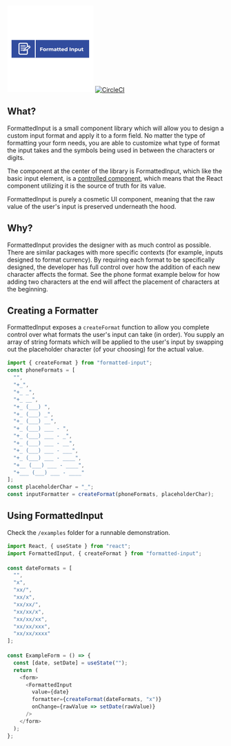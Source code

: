 ![header](/img/formatted-input-logo.png)
[![CircleCI](https://circleci.com/gh/CityBaseInc/formatted-input.svg?style=svg)](https://circleci.com/gh/CityBaseInc/formatted-input)

## What?

FormattedInput is a small component library which will allow you to design a custom input format and apply it to a form field. No matter the type of formatting your form needs, you are able to customize what type of format the input takes and the symbols being used in between the characters or digits.

The component at the center of the library is FormattedInput, which like the basic input element, is a [controlled component](https://reactjs.org/docs/forms.html#controlled-components), which means that the React component utilizing it is the source of truth for its value.

FormattedInput is purely a cosmetic UI component, meaning that the raw value of the user's input is preserved underneath the hood.

## Why?

FormattedInput provides the designer with as much control as possible. There are similar packages with more specific contexts (for example, inputs designed to format currency). By requiring each format to be specifically designed, the developer has full control over how the addition of each new character affects the format. See the phone format example below for how adding two characters at the end will affect the placement of characters at the beginning.

## Creating a Formatter

FormattedInput exposes a `createFormat` function to allow you complete control over what formats the user's input can take (in order). You supply an array of string formats which will be applied to the user's input by swapping out the placeholder character (of your choosing) for the actual value.

```javascript
import { createFormat } from "formatted-input";
const phoneFormats = [
  "",
  "+_",
  "+_ _",
  "+_ __",
  "+_ (___) ",
  "+_ (___) _",
  "+_ (___) __",
  "+_ (___) ___ - ",
  "+_ (___) ___ - _",
  "+_ (___) ___ - __",
  "+_ (___) ___ - ___",
  "+_ (___) ___ - ____",
  "+__ (___) ___ - ____",
  "+___ (___) ___ - ____"
];
const placeholderChar = "_";
const inputFormatter = createFormat(phoneFormats, placeholderChar);
```

## Using FormattedInput

Check the `/examples` folder for a runnable demonstration.

```javascript
import React, { useState } from "react";
import FormattedInput, { createFormat } from "formatted-input";

const dateFormats = [
  "",
  "x",
  "xx/",
  "xx/x",
  "xx/xx/",
  "xx/xx/x",
  "xx/xx/xx",
  "xx/xx/xxx",
  "xx/xx/xxxx"
];

const ExampleForm = () => {
  const [date, setDate] = useState("");
  return (
    <form>
      <FormattedInput
        value={date}
        formatter={createFormat(dateFormats, "x")}
        onChange={rawValue => setDate(rawValue)}
      />
    </form>
  );
};
```
